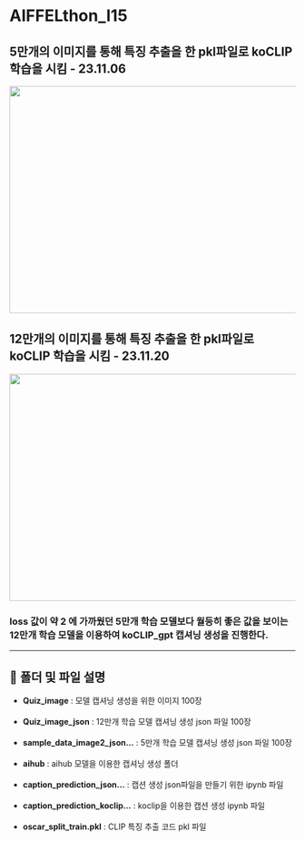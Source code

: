 # AIFFELthon_I15 


## 5만개의 이미지를 통해 특징 추출을 한 pkl파일로 koCLIP 학습을 시킴 - 23.11.06


<img src="https://github.com/elliekim9881/AIFFELthon_I15/assets/133068862/d2ac06da-fd31-4a06-bd79-88a2528d8e9d" width="750" height="400">



## 12만개의 이미지를 통해 특징 추출을 한 pkl파일로 koCLIP 학습을 시킴 - 23.11.20


<img src="https://github.com/elliekim9881/AIFFELthon_I15/assets/133068862/33a43ea0-6606-4c40-872d-c6ca3aa38278" width="750" height="400">


### loss 값이 약 2 에 가까웠던 5만개 학습 모델보다 월등히 좋은 값을 보이는 12만개 학습 모델을 이용하여 koCLIP_gpt 캡셔닝 생성을 진행한다.

------------

## :floppy_disk: 폴더 및 파일 설명
- **Quiz_image** : 모델 캡셔닝 생성을 위한 이미지 100장<br><br>
- **Quiz_image_json** : 12만개 학습 모델 캡셔닝 생성 json 파일 100장<br><br>
- **sample_data_image2_json...** : 5만개 학습 모델 캡셔닝 생성 json 파일 100장<br><br>
- **aihub** : aihub 모델을 이용한 캡셔닝 생성 폴더<br><br>
- **caption_prediction_json...** : 캡션 생성 json파일을 만들기 위한 ipynb 파일<br><br>
- **caption_prediction_koclip...** : koclip을 이용한 캡션 생성 ipynb 파일<br><br>
- **oscar_split_train.pkl** : CLIP 특징 추출 코드 pkl 파일
